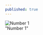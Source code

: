 ```yaml
---
published: true
---
```


<img src="https://i.imgur.com/hEgpars.jpg" title="Number 1" />
<br>
"Number 1"
